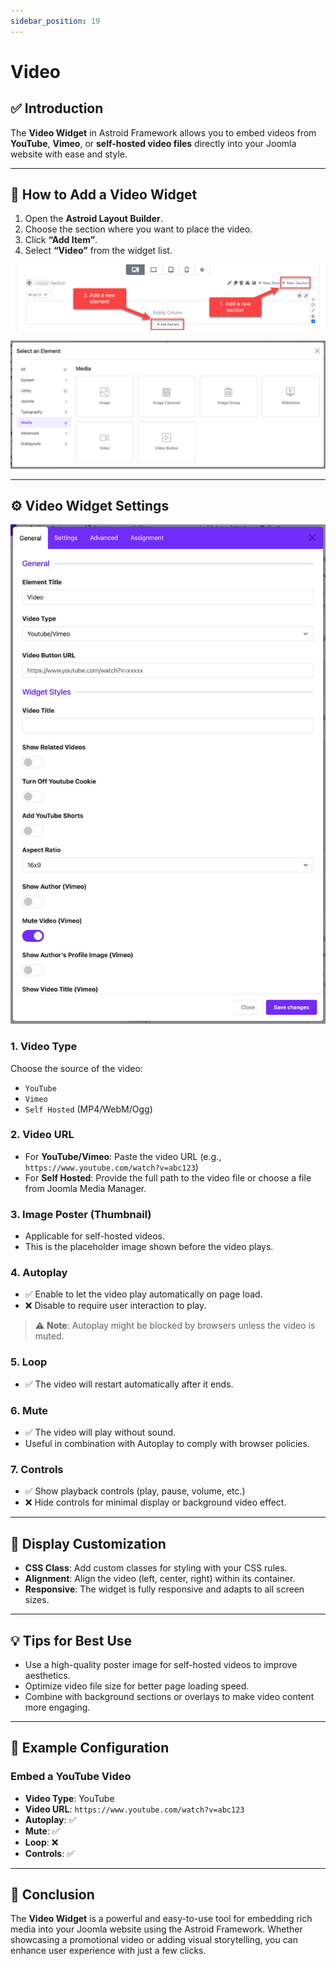 ```yaml
---
sidebar_position: 19
---
```


# Video

## ✅ Introduction

The **Video Widget** in Astroid Framework allows you to embed videos from **YouTube**, **Vimeo**, or **self-hosted video files** directly into your Joomla website with ease and style.

---

## 🧩 How to Add a Video Widget

1. Open the **Astroid Layout Builder**.
2. Choose the section where you want to place the video.
3. Click **“Add Item”**.
4. Select **“Video”** from the widget list.

![add-element.jpeg](../../static/img/widgets/add-element.jpeg)

![select-media.jpg](../../static/img/widgets/select-media.jpg)

---

## ⚙️ Video Widget Settings

![video-widget.jpg](../../static/img/widgets/video-widget.jpg)

### 1. **Video Type**

Choose the source of the video:

- `YouTube`
- `Vimeo`
- `Self Hosted` (MP4/WebM/Ogg)

### 2. **Video URL**

- For **YouTube/Vimeo**: Paste the video URL (e.g., `https://www.youtube.com/watch?v=abc123`)
- For **Self Hosted**: Provide the full path to the video file or choose a file from Joomla Media Manager.

### 3. **Image Poster** (Thumbnail)

- Applicable for self-hosted videos.
- This is the placeholder image shown before the video plays.

### 4. **Autoplay**

- ✅ Enable to let the video play automatically on page load.
- ❌ Disable to require user interaction to play.

> ⚠️ **Note**: Autoplay might be blocked by browsers unless the video is muted.

### 5. **Loop**

- ✅ The video will restart automatically after it ends.

### 6. **Mute**

- ✅ The video will play without sound.
- Useful in combination with Autoplay to comply with browser policies.

### 7. **Controls**

- ✅ Show playback controls (play, pause, volume, etc.)
- ❌ Hide controls for minimal display or background video effect.

---

## 🎨 Display Customization

- **CSS Class**: Add custom classes for styling with your CSS rules.
- **Alignment**: Align the video (left, center, right) within its container.
- **Responsive**: The widget is fully responsive and adapts to all screen sizes.

---

## 💡 Tips for Best Use

- Use a high-quality poster image for self-hosted videos to improve aesthetics.
- Optimize video file size for better page loading speed.
- Combine with background sections or overlays to make video content more engaging.

---

## 📌 Example Configuration

### Embed a YouTube Video

- **Video Type**: YouTube
- **Video URL**: `https://www.youtube.com/watch?v=abc123`
- **Autoplay**: ✅
- **Mute**: ✅
- **Loop**: ❌
- **Controls**: ✅

---

## 🧽 Conclusion

The **Video Widget** is a powerful and easy-to-use tool for embedding rich media into your Joomla website using the Astroid Framework. Whether showcasing a promotional video or adding visual storytelling, you can enhance user experience with just a few clicks.